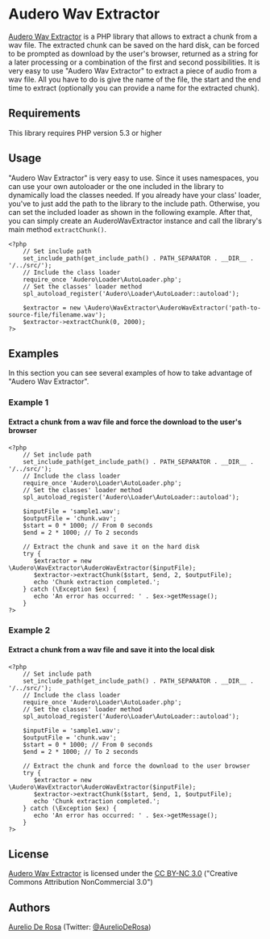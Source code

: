 # Audero Wav Extractor #
[Audero Wav Extractor](https://bitbucket.org/AurelioDeRosa/auderowavextractor) is a PHP library that allows to extract a chunk from a wav file. The extracted chunk can be saved on the hard disk, can be forced to be prompted as download by the user's browser, returned as a string for a later processing or a combination of the first and second possibilities. It is very easy to use "Audero Wav Extractor" to extract a piece of audio from a wav file. All you have to do is give the name of the file, the start and the end time to extract (optionally you can provide a name for the extracted chunk).

## Requirements ##
This library requires PHP version 5.3 or higher

## Usage ##
"Audero Wav Extractor" is very easy to use. Since it uses namespaces, you can use your own autoloader or the one included in the library to dynamically load the classes needed. If you already have your class' loader, you've to just add the path to the library to the include path. Otherwise, you can set the included loader as shown in the following example. After that, you can simply create an AuderoWavExtractor instance and call the library's main method `extractChunk()`.

    <?php
        // Set include path
        set_include_path(get_include_path() . PATH_SEPARATOR . __DIR__ . '/../src/');
        // Include the class loader
        require_once 'Audero\Loader\AutoLoader.php';
        // Set the classes' loader method
        spl_autoload_register('Audero\Loader\AutoLoader::autoload');

        $extractor = new \Audero\WavExtractor\AuderoWavExtractor('path-to-source-file/filename.wav');
        $extractor->extractChunk(0, 2000);
    ?>

## Examples ##
In this section you can see several examples of how to take advantage of "Audero Wav Extractor".

### Example 1 ###
#### Extract a chunk from a wav file and force the download to the user's browser ####

    <?php
        // Set include path
        set_include_path(get_include_path() . PATH_SEPARATOR . __DIR__ . '/../src/');
        // Include the class loader
        require_once 'Audero\Loader\AutoLoader.php';
        // Set the classes' loader method
        spl_autoload_register('Audero\Loader\AutoLoader::autoload');

        $inputFile = 'sample1.wav';
        $outputFile = 'chunk.wav';
        $start = 0 * 1000; // From 0 seconds
        $end = 2 * 1000; // To 2 seconds

        // Extract the chunk and save it on the hard disk
        try {
           $extractor = new \Audero\WavExtractor\AuderoWavExtractor($inputFile);
           $extractor->extractChunk($start, $end, 2, $outputFile);
           echo 'Chunk extraction completed.';
        } catch (\Exception $ex) {
           echo 'An error has occurred: ' . $ex->getMessage();
        }
    ?>

### Example 2 ###
#### Extract a chunk from a wav file and save it into the local disk ####

    <?php
        // Set include path
        set_include_path(get_include_path() . PATH_SEPARATOR . __DIR__ . '/../src/');
        // Include the class loader
        require_once 'Audero\Loader\AutoLoader.php';
        // Set the classes' loader method
        spl_autoload_register('Audero\Loader\AutoLoader::autoload');

        $inputFile = 'sample1.wav';
        $outputFile = 'chunk.wav';
        $start = 0 * 1000; // From 0 seconds
        $end = 2 * 1000; // To 2 seconds

        // Extract the chunk and force the download to the user browser
        try {
           $extractor = new \Audero\WavExtractor\AuderoWavExtractor($inputFile);
           $extractor->extractChunk($start, $end, 1, $outputFile);
           echo 'Chunk extraction completed.';
        } catch (\Exception $ex) {
           echo 'An error has occurred: ' . $ex->getMessage();
        }
    ?>

## License ##
[Audero Wav Extractor](https://bitbucket.org/AurelioDeRosa/auderowavextractor) is licensed under the [CC BY-NC 3.0](http://creativecommons.org/licenses/by-nc/3.0/) ("Creative Commons Attribution NonCommercial 3.0")

## Authors ##
[Aurelio De Rosa](http://www.audero.it) (Twitter: [@AurelioDeRosa](https://twitter.com/AurelioDeRosa))